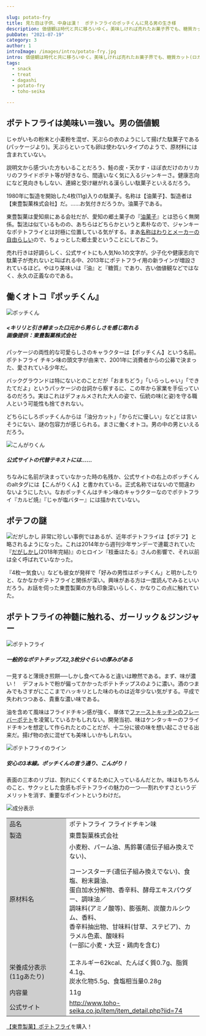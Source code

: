 ```yaml
---

slug: potato-fry
title: 見た目は子供、中身は漢！　ポテトフライのポッチくんに見る男の生き様
description: 価値観は時代と共に移ろいゆく。美味しければ売れたお菓子界でも、糖質カット(ロカボ)やギルトフリー等、健康志向が目立ってきている。油や糖質はもう古いのか──否、変わらない良さも必ずある。ポテトフライに見る、男の世界。
pubDate: "2021-07-19"
category: 3
author: 1
introImage: /images/intro/potato-fry.jpg
intro: 価値観は時代と共に移ろいゆく。美味しければ売れたお菓子界でも、糖質カット(ロカボ)やギルトフリー等、健康志向が目立ってきている。油や糖質はもう古いのか──否、変わらない良さも必ずある。ポテトフライに見る、男の世界。
tags:
  - snack
  - treat
  - dagashi
  - potato-fry
  - toho-seika

---
```


## ポテトフライは美味い＝強い。男の価値観

じゃがいもの粉末と小麦粉を混ぜ、天ぷらの衣のようにして揚げた駄菓子である(パッケージより)。天ぷらといっても卵は使わないタイプのようで、原材料には含まれていない。

説明文から感づいた方もいることだろう、鮭の皮・天かす・ほぼ衣だけのカリカリのフライドポテト等が好きなら、間違いなく気に入るジャンキーさ。健康志向になど見向きもしない、連綿と受け継がれる漢らしい駄菓子といえるだろう。

1980年に製造を開始した4枚(11g)入りの駄菓子。名称は【油菓子】、製造者は【東豊製菓株式会社】だ。……お気付きだろうか。油菓子である。

東豊製菓は愛知県にある会社だが、愛知の郷土菓子の『<a href="http://www.nisshin-oillio.com/report/kikou/vol33.shtml" target="_blank" rel="noopener">油菓子</a>』とは恐らく無関係。製法は似ているものの、あちらはどちらかというと素朴なので、ジャンキーなポテトフライとは対極に位置している気がする。まあ<a href="https://backnumber.dailyportalz.jp/2008/04/08/b/" target="_blank" rel="noopener">名称はわりとメーカーの自由らしい</a>ので、ちょっとした郷土愛ということにしておこう。


売れ行きは好調らしく、公式サイトにも人気No.1の文字が。少子化や健康志向で駄菓子が売れないと叫ばれる中、2013年にポテトフライ用の新ラインが増設されているほど。やはり美味いは『油』と『糖質』であり、古い価値観などではなく、永久の正義なのである。

## 働くオトコ『ポッチくん』

![ポッチくん](/images/potato-fry/1.jpg)

<h5 class="note-box"><キリリと引き締まった口元から男らしさを感じ取れる<br />画像提供：東豊製菓株式会社</h5>

パッケージの両性的な可愛らしさのキャラクターは【ポッチくん】という名前。ポテトフライ チキン味の頭文字が由来で、2001年に消費者からの公募で決まった、愛されている少年だ。

バックグラウンドは特にないとのことだが「おまちどう」「いらっしゃい」「できたてだよ」というパッケージの台詞から察するに、この年から家業を手伝っているのだろう。実はこれはデフォルメされた大人の姿で、伝統の味(と姿)を守る職人という可能性も捨てきれない。

どちらにしろポッチくんからは「油分カット」「からだに優しい」などとは言いそうにない、謎の包容力が感じられる。まさに働くオトコ。男の中の男といえるだろう。


![こんがりくん](/images/potato-fry/2.jpg)
<h5 class="note-box">公式サイトの代替テキストには……</h5>

ちなみに名前が決まっていなかった時の名残か、公式サイトの右上のポッチくんのaltタグには【こんがりくん】と書かれている。正式名称ではないので間違わないようにしたい。なおポッチくんはチキン味のキャラクターなのでポテトフライ『カルビ焼』『じゃが塩バター』には描かれていない。

## ポテフの謎

![だがしかし](/images/potato-fry/3.jpg)
非常に珍しい事例ではあるが、近年ポテトフライは【ポテフ】と略されるようになった。これは2014年から週刊少年サンデーで連載されていた『<a href="https://prtimes.jp/main/html/rd/p/000000011.000000812.html" target="_blank" rel="noopener">だがしかし</a>(2018年完結)』のヒロイン『枝垂ほたる』さんの影響で、それ以前は全く呼ばれていなかった。

『4枚一気食い』なども彼女が発祥で「好みの男性はポッチくん」と明かしたりと、なかなかポテトフライと関係が深い。興味がある方は一度読んでみるといいだろう。お話を伺った東豊製菓の方も印象深いらしく、かなりこの点に触れていた。

## ポテトフライの神髄に触れる、ガーリック＆ジンジャー

![ポテトフライ](/images/potato-fry/4.jpg)
<h5 class="note-box">一般的なポテトチップス2,3枚分ぐらいの厚みがある</h5>
一見すると薄焼き煎餅──しかし食べてみると違いは瞭然である。まず、味が濃い！　デフォルトで粉が偏ってかかったポテトチップスのように濃い。酒のつまみでもさすがにここまでハッキリとした味のものは近年少ない気がする。平成で失われつつある、貴重な濃い味である。

油を含めて風味はフライドチキン感が強く、単体で<a href="https://www.first-kitchen.co.jp/menu/?menucat=6" target="_blank" rel="noopener">ファーストキッチンのフレーバーポテト</a>を凌駕しているかもしれない。開発当初、味はケンタッキーのフライドチキンを想定して作られたとのことだが、十二分に彼の味を想い起こさせる出来だ。揚げ物の衣に混ぜても美味しいかもしれない。


![ポテトフライのライン](/images/potato-fry/5.jpg)
<h5 class="note-box">安心の3本線。ポッチくんの言う通り、こんがり！</h5>

表面の三本のリブは、割れにくくするために入っているんだとか。味はもちろんのこと、サクッとした食感もポテトフライの魅力の一つ──割れやすさというデメリットを消す、重要なポイントというわけだ。


![成分表示](/images/potato-fry/6.jpg)
<div class="overflow-x-auto">
<table class="skeletonTable" border="0" width="100%" cellspacing="0" cellpadding="1">
<tbody>
<tr>
<td style="width: 140px;" bgcolor="#cecece">品名</td>
<td>ポテトフライ フライドチキン味</td>
</tr>
<tr>
<td bgcolor="#cecece">製造</td>
<td>東豊製菓株式会社</td>
</tr>
<tr>
<td bgcolor="#cecece">原材料名</td>
<td>小麦粉、パーム油、馬鈴薯(遺伝子組み換えでない)、
<p>コーンスターチ(遺伝子組み換えでない)、食塩、粉末醤油、<br />蛋白加水分解物、香辛料、酵母エキスパウダー、調味油／<br />調味料(アミノ酸等)、膨張剤、炭酸カルシウム、香料、<br />香辛料抽出物、甘味料(甘草、ステビア)、カラメル色素、酸味料<br />(一部に小麦・大豆・鶏肉を含む)</p>
</td>
</tr>
<tr>
<td bgcolor="#cecece">栄養成分表示<br />(11gあたり)</td>
<td>エネルギー62kcal、たんぱく質0.7g、脂質4.1g、<br />炭水化物5.5g、食塩相当量0.28g</td>
</tr>
<tr>
<td bgcolor="#cecece">内容量</td>
<td>11g</td>
</tr>
<tr>
<td bgcolor="#cecece">公式サイト</td>
<td><a href="http://www.toho-seika.co.jp/item/item_detail.php?iid=74" target="_blank" rel="noopener">http://www.toho-seika.co.jp/item/item_detail.php?iid=74</a></td>
</tr>
</tbody>
</table>
</div>
<a href="https://amzn.to/3aqTUCh" target="_blank" rel="noopener">【東豊製菓】ポテトフライ</a>を購入！